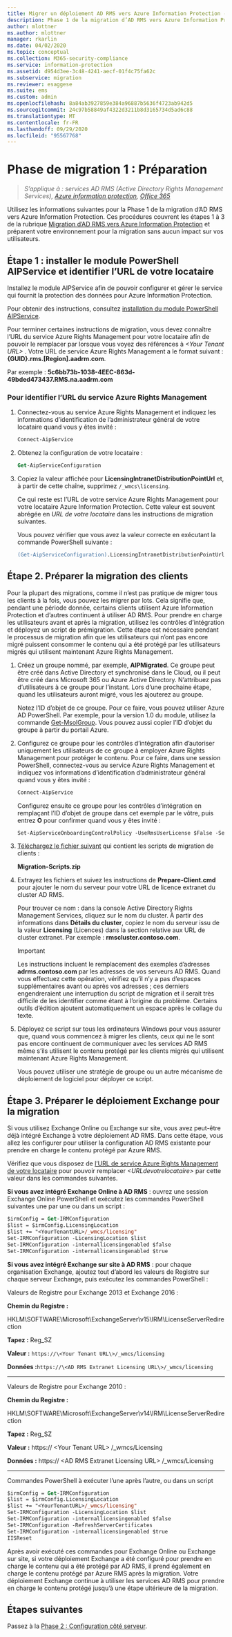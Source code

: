```yaml
---
title: Migrer un déploiement AD RMS vers Azure Information Protection - Phase 1
description: Phase 1 de la migration d’AD RMS vers Azure Information Protection, couvrant les étapes 1 à 3 de la migration d’AD RMS vers Azure Information Protection.
author: mlottner
ms.author: mlottner
manager: rkarlin
ms.date: 04/02/2020
ms.topic: conceptual
ms.collection: M365-security-compliance
ms.service: information-protection
ms.assetid: d954d3ee-3c48-4241-aecf-01f4c75fa62c
ms.subservice: migration
ms.reviewer: esaggese
ms.suite: ems
ms.custom: admin
ms.openlocfilehash: 8a84ab3927859e384a96887b5636f4723ab942d5
ms.sourcegitcommit: 24c97b58849af4322d3211b8d3165734d5ad6c88
ms.translationtype: MT
ms.contentlocale: fr-FR
ms.lasthandoff: 09/29/2020
ms.locfileid: "95567768"
---
```

# <a name="migration-phase-1---preparation"></a>Phase de migration 1 : Préparation

>*S’applique à : services AD RMS (Active Directory Rights Management Services), [Azure information protection](https://azure.microsoft.com/pricing/details/information-protection), [Office 365](https://download.microsoft.com/download/E/C/F/ECF42E71-4EC0-48FF-AA00-577AC14D5B5C/Azure_Information_Protection_licensing_datasheet_EN-US.pdf)*

Utilisez les informations suivantes pour la Phase 1 de la migration d’AD RMS vers Azure Information Protection. Ces procédures couvrent les étapes 1 à 3 de la rubrique [Migration d’AD RMS vers Azure Information Protection](migrate-from-ad-rms-to-azure-rms.md) et préparent votre environnement pour la migration sans aucun impact sur vos utilisateurs.

## <a name="step-1-install-the-aipservice-powershell-module-and-identify-your-tenant-url"></a>Étape 1 : installer le module PowerShell AIPService et identifier l’URL de votre locataire

Installez le module AIPService afin de pouvoir configurer et gérer le service qui fournit la protection des données pour Azure Information Protection.

Pour obtenir des instructions, consultez [installation du module PowerShell AIPService](./install-powershell.md).

Pour terminer certaines instructions de migration, vous devez connaître l’URL du service Azure Rights Management pour votre locataire afin de pouvoir le remplacer par lorsque vous voyez des références à *\<Your Tenant URL\>* . Votre URL de service Azure Rights Management a le format suivant : **{GUID}.rms.[Region].aadrm.com**.

Par exemple : **5c6bb73b-1038-4EEC-863d-49bded473437.RMS.na.aadrm.com**

### <a name="to-identify-your-azure-rights-management-service-url"></a>Pour identifier l’URL du service Azure Rights Management

1. Connectez-vous au service Azure Rights Management et indiquez les informations d’identification de l’administrateur général de votre locataire quand vous y êtes invité :

    ```ps
    Connect-AipService
    ```

2. Obtenez la configuration de votre locataire :

    ```ps
    Get-AipServiceConfiguration
    ```

3. Copiez la valeur affichée pour **LicensingIntranetDistributionPointUrl** et, à partir de cette chaîne, supprimez `/_wmcs\licensing`.

    Ce qui reste est l’URL de votre service Azure Rights Management pour votre locataire Azure Information Protection. Cette valeur est souvent abrégée en *URL de votre locataire* dans les instructions de migration suivantes.

    Vous pouvez vérifier que vous avez la valeur correcte en exécutant la commande PowerShell suivante :

    ```ps
    (Get-AipServiceConfiguration).LicensingIntranetDistributionPointUrl -match "https:\/\/[0-9A-Za-z\.-]*" | Out-Null; $matches[0]
    ```

## <a name="step-2-prepare-for-client-migration"></a>Étape 2. Préparer la migration des clients

Pour la plupart des migrations, comme il n’est pas pratique de migrer tous les clients à la fois, vous pouvez les migrer par lots. Cela signifie que, pendant une période donnée, certains clients utilisent Azure Information Protection et d’autres continuent à utiliser AD RMS. Pour prendre en charge les utilisateurs avant et après la migration, utilisez les contrôles d’intégration et déployez un script de prémigration. Cette étape est nécessaire pendant le processus de migration afin que les utilisateurs qui n’ont pas encore migré puissent consommer le contenu qui a été protégé par les utilisateurs migrés qui utilisent maintenant Azure Rights Management.

1. Créez un groupe nommé, par exemple, **AIPMigrated**. Ce groupe peut être créé dans Active Directory et synchronisé dans le Cloud, ou il peut être créé dans Microsoft 365 ou Azure Active Directory. N’attribuez pas d’utilisateurs à ce groupe pour l’instant. Lors d’une prochaine étape, quand les utilisateurs auront migré, vous les ajouterez au groupe.

    Notez l’ID d’objet de ce groupe. Pour ce faire, vous pouvez utiliser Azure AD PowerShell. Par exemple, pour la version 1.0 du module, utilisez la commande [Get-MsolGroup](/powershell/msonline/v1/Get-MsolGroup). Vous pouvez aussi copier l’ID d’objet du groupe à partir du portail Azure.

2. Configurez ce groupe pour les contrôles d’intégration afin d’autoriser uniquement les utilisateurs de ce groupe à employer Azure Rights Management pour protéger le contenu. Pour ce faire, dans une session PowerShell, connectez-vous au service Azure Rights Management et indiquez vos informations d’identification d’administrateur général quand vous y êtes invité :

    ```ps
    Connect-AipService
    ```

    Configurez ensuite ce groupe pour les contrôles d’intégration en remplaçant l’ID d’objet de groupe dans cet exemple par le vôtre, puis entrez **O** pour confirmer quand vous y êtes invité :

    ```ps
    Set-AipServiceOnboardingControlPolicy -UseRmsUserLicense $False -SecurityGroupObjectId "fba99fed-32a0-44e0-b032-37b419009501" -Scope WindowsApp
    ```

3. [Téléchargez le fichier suivant](https://go.microsoft.com/fwlink/?LinkId=524619) qui contient les scripts de migration de clients :

    **Migration-Scripts.zip**

4. Extrayez les fichiers et suivez les instructions de **Prepare-Client.cmd** pour ajouter le nom du serveur pour votre URL de licence extranet du cluster AD RMS.

    Pour trouver ce nom : dans la console Active Directory Rights Management Services, cliquez sur le nom du cluster. À partir des informations dans **Détails du cluster**, copiez le nom du serveur issu de la valeur **Licensing** (Licences) dans la section relative aux URL de cluster extranet. Par exemple : **rmscluster.contoso.com**.

    > [!IMPORTANT]
    > Les instructions incluent le remplacement des exemples d’adresses **adrms.contoso.com** par les adresses de vos serveurs AD RMS. Quand vous effectuez cette opération, vérifiez qu’il n’y a pas d’espaces supplémentaires avant ou après vos adresses ; ces derniers engendreraient une interruption du script de migration et il serait très difficile de les identifier comme étant à l’origine du problème. Certains outils d’édition ajoutent automatiquement un espace après le collage du texte.
    >

5. Déployez ce script sur tous les ordinateurs Windows pour vous assurer que, quand vous commencez à migrer les clients, ceux qui ne le sont pas encore continuent de communiquer avec les services AD RMS même s’ils utilisent le contenu protégé par les clients migrés qui utilisent maintenant Azure Rights Management.

    Vous pouvez utiliser une stratégie de groupe ou un autre mécanisme de déploiement de logiciel pour déployer ce script.

## <a name="step-3-prepare-your-exchange-deployment-for-migration"></a>Étape 3. Préparer le déploiement Exchange pour la migration

Si vous utilisez Exchange Online ou Exchange sur site, vous avez peut-être déjà intégré Exchange à votre déploiement AD RMS. Dans cette étape, vous allez les configurer pour utiliser la configuration AD RMS existante pour prendre en charge le contenu protégé par Azure RMS.

Vérifiez que vous disposez de [l’URL de service Azure Rights Management de votre locataire](migrate-from-ad-rms-phase1.md#to-identify-your-azure-rights-management-service-url) pour pouvoir remplacer *&lt;URLdevotrelocataire&gt;* par cette valeur dans les commandes suivantes.

**Si vous avez intégré Exchange Online à AD RMS** : ouvrez une session Exchange Online PowerShell et exécutez les commandes PowerShell suivantes une par une ou dans un script :

```ps
$irmConfig = Get-IRMConfiguration
$list = $irmConfig.LicensingLocation
$list += "<YourTenantURL>/_wmcs/licensing"
Set-IRMConfiguration -LicensingLocation $list
Set-IRMConfiguration -internallicensingenabled $false
Set-IRMConfiguration -internallicensingenabled $true 
```

**Si vous avez intégré Exchange sur site à AD RMS** : pour chaque organisation Exchange, ajoutez tout d’abord les valeurs de Registre sur chaque serveur Exchange, puis exécutez les commandes PowerShell :

Valeurs de Registre pour Exchange 2013 et Exchange 2016 :

**Chemin du Registre :**

HKLM\SOFTWARE\Microsoft\ExchangeServer\v15\IRM\LicenseServerRedirection

**Tapez :** Reg_SZ

**Valeur :** `https://\<Your Tenant URL\>/_wmcs/licensing`

**Données :**`https://\<AD RMS Extranet Licensing URL\>/_wmcs/licensing`

---

Valeurs de Registre pour Exchange 2010 :

**Chemin du Registre :**

HKLM\SOFTWARE\Microsoft\ExchangeServer\v14\IRM\LicenseServerRedirection

**Tapez :** Reg_SZ

**Valeur :** https:// \<Your Tenant URL\> /_wmcs/Licensing

**Données :** https:// \<AD RMS Extranet Licensing URL> /_wmcs/Licensing

---

Commandes PowerShell à exécuter l’une après l’autre, ou dans un script

```ps
$irmConfig = Get-IRMConfiguration
$list = $irmConfig.LicensingLocation
$list += "<YourTenantURL>/_wmcs/licensing"
Set-IRMConfiguration -LicensingLocation $list
Set-IRMConfiguration -internallicensingenabled $false
Set-IRMConfiguration -RefreshServerCertificates
Set-IRMConfiguration -internallicensingenabled $true
IISReset
```

Après avoir exécuté ces commandes pour Exchange Online ou Exchange sur site, si votre déploiement Exchange a été configuré pour prendre en charge le contenu qui a été protégé par AD RMS, il prend également en charge le contenu protégé par Azure RMS après la migration. Votre déploiement Exchange continue à utiliser les services AD RMS pour prendre en charge le contenu protégé jusqu’à une étape ultérieure de la migration.

## <a name="next-steps"></a>Étapes suivantes

Passez à la [Phase 2 : Configuration côté serveur](migrate-from-ad-rms-phase2.md).
